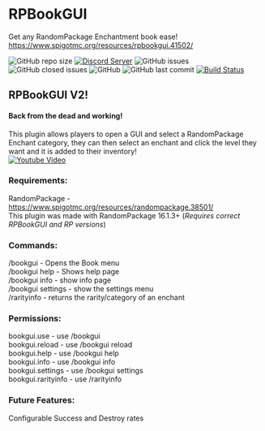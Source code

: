 # RPBookGUI
Get any RandomPackage Enchantment book ease!<br>
https://www.spigotmc.org/resources/rpbookgui.41502/

![GitHub repo size](https://img.shields.io/github/repo-size/Puyodead1/RPBookGUI.svg?style=plastic)
[![Discord Server](https://discordapp.com/api/guilds/589200717277954093/embed.png)](https://discord.gg/tMzrSxQ)
![GitHub issues](https://img.shields.io/github/issues/Puyodead1/RPBookGUI.svg?style=plastic)
![GitHub closed issues](https://img.shields.io/github/issues-closed-raw/Puyodead1/RPBookGUI.svg?style=plastic)
![GitHub](https://img.shields.io/github/license/Puyodead1/RPBookGUI.svg?style=plastic)
![GitHub last commit](https://img.shields.io/github/last-commit/Puyodead1/RPBookGUI.svg?style=plastic)
[![Build Status](http://ci.puyodead1-development.me/buildStatus/icon?style=plastic&job=RPBookGUI)](http://ci.puyodead1-development.me/job/RPBookGUI/)

## RPBookGUI V2!<br>
#### Back from the dead and working!<br>
This plugin allows players to open a GUI and select a RandomPackage Enchant category, they can then select an enchant and click the level they want and it is added to their inventory!<br>
[![Youtube Video](http://img.youtube.com/vi/6saDM0UxBZ0/0.jpg)](http://www.youtube.com/watch?v=6saDM0UxBZ0)


### Requirements:<br>
RandomPackage - https://www.spigotmc.org/resources/randompackage.38501/<br>
This plugin was made with RandomPackage 16.1.3+ (*Requires correct RPBookGUI and RP versions*)<br>

### Commands:<br>
/bookgui - Opens the Book menu<br>
/bookgui help - Shows help page<br>
/bookgui info - show info page<br>
/bookgui settings - show the settings menu<br>
/rarityinfo <enchant name> - returns the rarity/category of an enchant<br>


### Permissions:<br>
bookgui.use - use /bookgui<br>
bookgui.reload - use /bookgui reload<br>
bookgui.help - use /bookgui help<br>
bookgui.info - use /bookgui info<br>
bookgui.settings - use /bookgui settings<br>
bookgui.rarityinfo - use /rarityinfo<br>


### Future Features:<br>
Configurable Success and Destroy rates<br>
